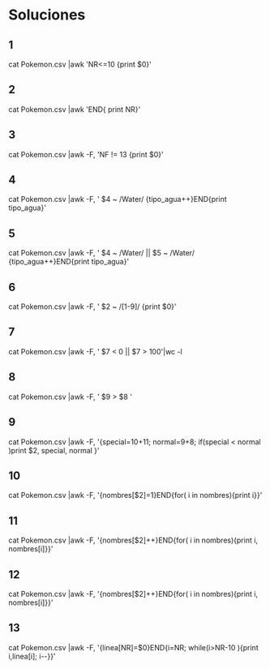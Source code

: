 # Soluciones
## 1
cat Pokemon.csv |awk 'NR<=10 {print $0}'
## 2
cat Pokemon.csv |awk 'END{ print NR}'
## 3
cat Pokemon.csv |awk -F, 'NF != 13  {print $0}'
## 4
cat Pokemon.csv |awk -F, ' $4 ~ /Water/ {tipo_agua++}END{print tipo_agua}'
## 5
cat Pokemon.csv |awk -F, ' $4 ~ /Water/ || $5 ~ /Water/ {tipo_agua++}END{print tipo_agua}'
## 6
cat Pokemon.csv |awk -F, ' $2 ~ /[1-9]/ {print $0}'
## 7
cat Pokemon.csv |awk -F, ' $7 < 0 || $7 > 100'|wc -l
## 8
cat Pokemon.csv |awk -F, ' $9 > $8 '
## 9
cat Pokemon.csv |awk -F, '{special=$10+$11; normal=$9+$8; if(special < normal )print $2, special, normal }'
## 10
cat Pokemon.csv |awk -F, '{nombres[$2]=1}END{for( i in nombres){print i}}'
## 11
cat Pokemon.csv |awk -F, '{nombres[$2]++}END{for( i in nombres){print i, nombres[i]}}'
## 12
cat Pokemon.csv |awk -F, '{nombres[$2]++}END{for( i in nombres){print i, nombres[i]}}'
## 13
cat Pokemon.csv |awk -F, '{linea[NR]=$0}END{i=NR; while(i>NR-10 ){print i,linea[i]; i--}}'
